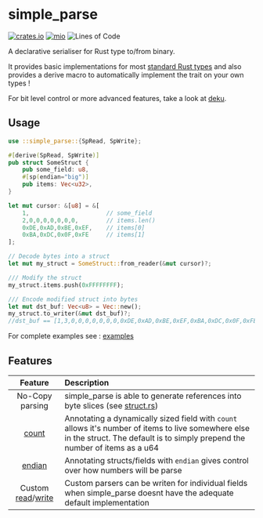 # simple_parse

[![crates.io](https://img.shields.io/crates/v/simple_parse.svg)](https://crates.io/crates/simple_parse)
[![mio](https://docs.rs/simple_parse/badge.svg)](https://docs.rs/simple_parse/)
![Lines of Code](https://tokei.rs/b1/github/elast0ny/simple_parse)

A declarative serialiser for Rust type to/from binary.

It provides basic implementations for most [standard Rust types](https://docs.rs/simple_parse/latest/simple_parse/trait.SpReadRawMut.html#foreign-impls) and also provides a derive macro to automatically implement the trait on your own types !

For bit level control or more advanced features, take a look at [deku](https://github.com/sharksforarms/deku).

## Usage

```Rust
use ::simple_parse::{SpRead, SpWrite};

#[derive(SpRead, SpWrite)]
pub struct SomeStruct {
    pub some_field: u8,
    #[sp(endian="big")]
    pub items: Vec<u32>,
}

let mut cursor: &[u8] = &[
    1,                      // some_field
    2,0,0,0,0,0,0,0,        // items.len()
    0xDE,0xAD,0xBE,0xEF,    // items[0]
    0xBA,0xDC,0x0F,0xFE     // items[1]
];

// Decode bytes into a struct
let mut my_struct = SomeStruct::from_reader(&mut cursor)?;

/// Modify the struct
my_struct.items.push(0xFFFFFFFF);

/// Encode modified struct into bytes
let mut dst_buf: Vec<u8> = Vec::new();
my_struct.to_writer(&mut dst_buf)?;
//dst_buf == [1,3,0,0,0,0,0,0,0,0xDE,0xAD,0xBE,0xEF,0xBA,0xDC,0x0F,0xFE,0xFF,0xFF,0xFF,0xFF]
```

For complete examples see : [examples](examples/)


## Features

| Feature | Description |
|:----:|:----|
| No-Copy parsing | simple_parse is able to generate references into byte slices (see [struct.rs](examples/struct.rs)) |
| [count](https://github.com/elast0ny/simple_parse/tree/master/simple_parse-derive/src/attributes.rs#L45) | Annotating a dynamically sized field with `count` allows it's number of items to live somewhere else in the struct. The default is to simply prepend the number of items as a u64|
| [endian](https://github.com/elast0ny/simple_parse/tree/master/simple_parse-derive/src/attributes.rs#L17) | Annotating structs/fields with `endian` gives control over how numbers will be parse |
|Custom [read](https://github.com/elast0ny/simple_parse/tree/master/simple_parse-derive/src/attributes.rs#L57)/[write](https://github.com/elast0ny/simple_parse/tree/master/simple_parse-derive/src/attributes.rs#L67) | Custom parsers can be writen for individual fields when simple_parse doesnt have the adequate default implementation|